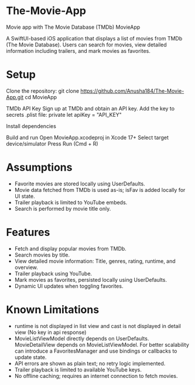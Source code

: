 # The-Movie-App
Movie app with The Movie Database (TMDb) 
MovieApp

A SwiftUI-based iOS application that displays a list of movies from TMDb (The Movie Database). Users can search for movies, view detailed information including trailers, and mark movies as favorites.

# Setup

Clone the repository:
git clone https://github.com/Anusha184/The-Movie-App.git
cd MovieApp

TMDb API Key
Sign up at TMDb and obtain an API key.
Add the key to secrets .plist file:
private let apiKey = "API_KEY"

Install dependencies 

Build and run
Open MovieApp.xcodeproj in Xcode 17+
Select target device/simulator
Press Run (Cmd + R)

# Assumptions

- Favorite movies are stored locally using UserDefaults.
- Movie data fetched from TMDb is used as-is; isFav is added locally for UI state.
- Trailer playback is limited to YouTube embeds.
- Search is performed by movie title only.

# Features

- Fetch and display popular movies from TMDb.
- Search movies by title.
- View detailed movie information: Title, genres, rating, runtime, and overview.
- Trailer playback using YouTube.
- Mark movies as favorites, persisted locally using UserDefaults.
- Dynamic UI updates when toggling favorites.

# Known Limitations

- runtime is not displayed in list view and cast is not displayed in detail view (No key in api response)
- MovieListViewModel directly depends on UserDefaults. MovieDetailView depends on MovieListViewModel. For better scalability can introduce a FavoritesManager and use bindings or callbacks to update state.
- API errors are shown as plain text; no retry logic implemented.
- Trailer playback is limited to available YouTube keys.
- No offline caching; requires an internet connection to fetch movies.

